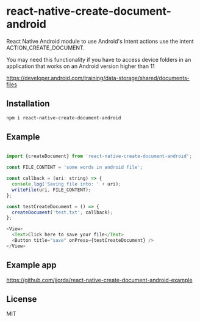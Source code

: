 # react-native-create-document-android

React Native Android module to use Android's Intent actions use the intent ACTION_CREATE_DOCUMENT.

You may need this functionality if you have to access device folders in an application that works on an Android version higher than 11

<https://developer.android.com/training/data-storage/shared/documents-files>

## Installation

```bash
npm i react-native-create-document-android
```

## Example

```javascript

import {createDocument} from 'react-native-create-document-android';

const FILE_CONTENT = 'some words in android file';

const callback = (uri: string) => {
  console.log('Saving file into: ' + uri);
  writeFile(uri, FILE_CONTENT); 
};

const testCreateDocument = () => {
  createDocument('test.txt', callback);
};

<View>
  <Text>Click here to save your file</Text>
  <Button title="save" onPress={testCreateDocument} />
</View>

```

## Example app

<https://github.com/jjorda/react-native-create-document-android-example>

## License

MIT
